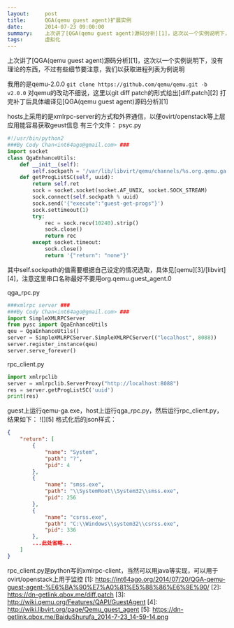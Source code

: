 ```yaml
---
layout:     post
title:      QGA(qemu guest agent)扩展实例
date:       2014-07-23 09:00:00
summary:    上次讲了[QGA(qemu guest agent)源码分析][1]，这次以一个实例说明下，没有理论的东西，不过有些细节要注意，我们以获取进程列表为例说明
tags:       虚拟化
---
```


上次讲了[QGA(qemu guest agent)源码分析][1]，这次以一个实例说明下，没有理论的东西，不过有些细节要注意，我们以获取进程列表为例说明


我用的是qemu-2.0.0
`git clone https://github.com/qemu/qemu.git -b v2.0.0`
对qemu的改动不细说，这里以git diff patch的形式给出[diff.patch][2]
打完补丁后具体编译见[QGA(qemu guest agent)源码分析][1]<br>

hosts上采用的是xmlrpc-server的方式和外界通信，以便ovirt/openstack等上层应用能容易获取geust信息
有三个文件：
psyc.py

```python
#!/usr/bin/python2
###By Cody Chan<int64ago@gmail.com> ###
import socket
class QgaEnhanceUtils:
    def __init__(self):
        self.sockpath = '/var/lib/libvirt/qemu/channels/%s.org.qemu.ga.0'
    def getProgListSC(self, uuid):
        return self.ret
        sock = socket.socket(socket.AF_UNIX, socket.SOCK_STREAM)
        sock.connect(self.sockpath % uuid)
        sock.send('{"execute":"guest-get-progs"}')
        sock.settimeout(1) 
        try:
            rec = sock.recv(10240).strip()
            sock.close()
            return rec
        except socket.timeout:
            sock.close()
            return '{"return": "none"}'
```

其中self.sockpath的值需要根据自己设定的情况选取，具体见[qemu][3]/[libvirt][4]，注意这里串口名称最好不要用org.qemu.guest_agent.0

qga_rpc.py

```python
###xmlrpc server ###
###By Cody Chan<int64ago@gmail.com> ###
import SimpleXMLRPCServer
from pysc import QgaEnhanceUtils
qeu = QgaEnhanceUtils()
server = SimpleXMLRPCServer.SimpleXMLRPCServer(("localhost", 8088))
server.register_instance(qeu)
server.serve_forever()
```

rpc_client.py

```python
import xmlrpclib
server = xmlrpclib.ServerProxy("http://localhost:8088")
res = server.getProgListSC('uuid')
print(res)
```

guest上运行qemu-ga.exe，host上运行qga_rpc.py，然后运行rpc_client.py，结果如下：
![][5]
格式化后的json样式：

```json
{
    "return": [
        {
            "name": "System", 
            "path": "?", 
            "pid": 4
        }, 
        {
            "name": "smss.exe", 
            "path": "\\SystemRoot\\System32\\smss.exe", 
            "pid": 256
        }, 
        {
            "name": "csrss.exe", 
            "path": "C:\\Windows\\system32\\csrss.exe", 
            "pid": 336
        }, 
        ...此处省略...
    ]
}
```

rpc_client.py是python写的xmlrpc-client，当然可以用java等实现，可以用于ovirt/openstack上用于监控
  [1]: https://int64ago.org/2014/07/20/QGA-qemu-guest-agent-%E6%BA%90%E7%A0%81%E5%88%86%E6%9E%90/
  [2]: https://dn-getlink.qbox.me/diff.patch
  [3]: http://wiki.qemu.org/Features/QAPI/GuestAgent
  [4]: http://wiki.libvirt.org/page/Qemu_guest_agent
  [5]: https://dn-getlink.qbox.me/BaiduShurufa_2014-7-23_14-59-14.png
